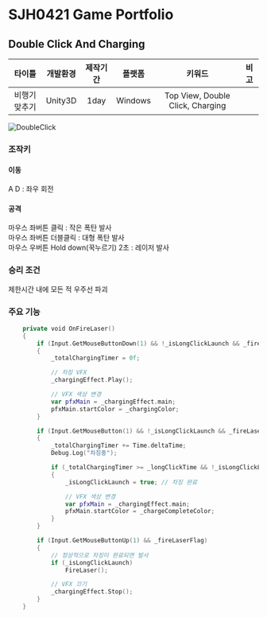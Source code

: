 # SJH0421 Game Portfolio
## Double Click And Charging

|타이틀|개발환경|제작기간|플랫폼|키워드|비고|
|:-:|:-:|:-:|:-:|:-:|:-:|
|비행기 맞추기|Unity3D|1day|Windows|Top View, Double Click, Charging||  

![DoubleClick](https://github.com/jhhrnavy/Portfolio/assets/59547352/4f4ce2ed-fd48-4b1b-bb2c-717dc7200907)

### 조작키 
#### 이동  
  A D : 좌우 회전 
#### 공격  
  마우스 좌버튼 클릭 : 작은 폭탄 발사  
  마우스 좌버튼 더블클릭 : 대형 폭탄 발사  
  마우스 우버튼 Hold down(꾹누르기) 2초 : 레이저 발사  
### 승리 조건
제한시간 내에 모든 적 우주선 파괴

### 주요 기능
```swift
    private void OnFireLaser()
    {
        if (Input.GetMouseButtonDown(1) && !_isLongClickLaunch && _fireLaserFlag && !_laser.IsFireLaser)
        {
            _totalChargingTimer = 0f;

            // 차징 VFX
            _chargingEffect.Play();

            // VFX 색상 변경
            var pfxMain = _chargingEffect.main;
            pfxMain.startColor = _chargingColor;
        }

        if (Input.GetMouseButton(1) && !_isLongClickLaunch && _fireLaserFlag && !_laser.IsFireLaser)
        {
            _totalChargingTimer += Time.deltaTime;
            Debug.Log("차징중");

            if (_totalChargingTimer >= _longClickTime && !_isLongClickLaunch)
            {
                _isLongClickLaunch = true; // 차징 완료

                // VFX 색상 변경
                var pfxMain = _chargingEffect.main;
                pfxMain.startColor = _chargeCompleteColor;
            }
        }

        if (Input.GetMouseButtonUp(1) && _fireLaserFlag)
        {
            // 정상적으로 차징이 완료되면 발사
            if (_isLongClickLaunch)
                FireLaser();

            // VFX 끄기
            _chargingEffect.Stop();
        }
    }
```
